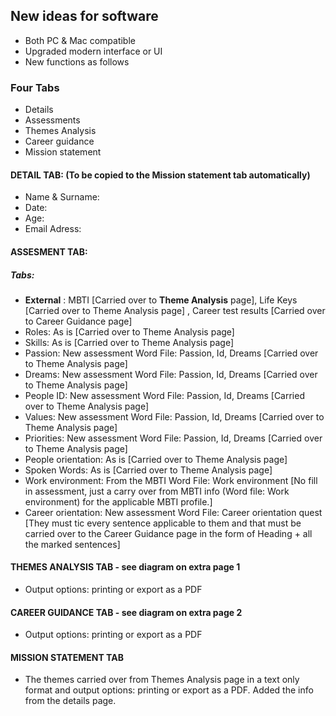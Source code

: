 ## New ideas for software
- Both PC & Mac compatible
- Upgraded modern interface or UI
- New functions as follows

### Four Tabs
- Details
- Assessments
- Themes Analysis
- Career guidance
- Mission statement
	

#### DETAIL TAB: (To be copied to the Mission statement tab automatically)
- Name & Surname: 
- Date:
- Age:
- Email Adress:


#### ASSESMENT TAB:
##### Tabs:
- **External** : MBTI [Carried over to **Theme Analysis** page], Life Keys [Carried over to Theme Analysis page] , Career test results [Carried over to Career Guidance page]
- Roles: As is [Carried over to Theme Analysis page]
- Skills: As is [Carried over to Theme Analysis page]
- Passion: New assessment Word File: Passion, Id, Dreams [Carried over to Theme Analysis page]
- Dreams: New assessment Word File: Passion, Id, Dreams [Carried over to Theme Analysis page]
- People ID: New assessment Word File: Passion, Id, Dreams [Carried over to Theme Analysis page]
- Values: New assessment Word File: Passion, Id, Dreams [Carried over to Theme Analysis page]
- Priorities: New assessment Word File: Passion, Id, Dreams [Carried over to Theme Analysis page]
- People orientation: As is [Carried over to Theme Analysis page]
- Spoken Words: As is [Carried over to Theme Analysis page]
- Work environment: From the MBTI Word File: Work environment [No fill in assessment, just a carry over from MBTI info (Word file: Work environment) for the applicable MBTI profile.]
- Career orientation:  New assessment Word File: Career orientation quest [They must tic every sentence applicable to them and that must be carried over to the Career Guidance page in the form of Heading + all the marked sentences]

#### THEMES ANALYSIS TAB - see diagram on extra page 1
- Output options: printing or export as a PDF

#### CAREER GUIDANCE TAB - see diagram on extra page 2
- Output options: printing or export as a PDF

#### MISSION STATEMENT TAB
- The themes carried over from Themes Analysis page in a text only format  and output options: printing or export as a PDF. Added the info from the details page.
